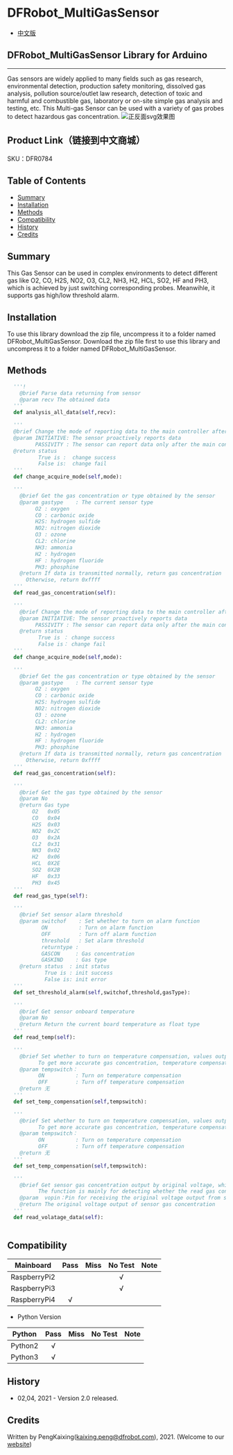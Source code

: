 # DFRobot_MultiGasSensor
- [中文版](./README_CN.md)

## DFRobot_MultiGasSensor Library for Arduino
---------------------------------------------------------
Gas sensors are widely applied to many fields such as gas research, environmental detection, production safety monitoring, dissolved gas analysis, pollution source/outlet law research, detection of toxic and harmful and combustible gas, laboratory or on-site simple gas analysis and testing, etc. This Multi-gas Sensor can be used with a variety of gas probes to detect hazardous gas concentration.
![正反面svg效果图](./resources/images/DFR0784svg1.png)

## Product Link（链接到中文商城）
SKU：DFR0784

## Table of Contents

* [Summary](#summary)
* [Installation](#installation)
* [Methods](#methods)
* [Compatibility](#compatibility)
* [History](#history)
* [Credits](#credits)

## Summary

This Gas Sensor can be used in complex environments to detect different gas like O2, CO, H2S,
NO2, O3, CL2, NH3, H2, HCL, SO2, HF and PH3, which is achieved by just switching corresponding probes.
Meanwihle, it supports gas high/low threshold alarm.

## Installation

To use this library download the zip file, uncompress it to a folder named DFRobot_MultiGasSensor.
Download the zip file first to use this library and uncompress it to a folder named DFRobot_MultiGasSensor.

## Methods

```python
  '''!
    @brief Parse data returning from sensor
    @param recv The obtained data
  '''
  def analysis_all_data(self,recv):

  '''
  @brief Change the mode of reporting data to the main controller after the sensor has collected the gas.
  @param INITIATIVE: The sensor proactively reports data
         PASSIVITY : The sensor can report data only after the main controller sends request to it.
  @return status
          True is :  change success
          False is:  change fail
  '''
  def change_acquire_mode(self,mode):

  '''
    @brief Get the gas concentration or type obtained by the sensor
    @param gastype    : The current sensor type
         O2 : oxygen
         CO : carbonic oxide
         H2S: hydrogen sulfide
         NO2: nitrogen dioxide
         O3 : ozone
         CL2: chlorine
         NH3: ammonia
         H2 : hydrogen
         HF : hydrogen fluoride
         PH3: phosphine
    @return If data is transmitted normally, return gas concentration
      Otherwise, return 0xffff
  '''
  def read_gas_concentration(self):

  '''
    @brief Change the mode of reporting data to the main controller after the sensor has collected the gas.
    @param INITIATIVE: The sensor proactively reports data
         PASSIVITY : The sensor can report data only after the main controller sends request to it.
    @return status
          True is ： change success
          False is： change fail
  '''
  def change_acquire_mode(self,mode):

  '''
    @brief Get the gas concentration or type obtained by the sensor
    @param gastype    : The current sensor type
         O2 : oxygen
         CO : carbonic oxide
         H2S: hydrogen sulfide
         NO2: nitrogen dioxide
         O3 : ozone
         CL2: chlorine
         NH3: ammonia
         H2 : hydrogen
         HF : hydrogen fluoride
         PH3: phosphine
    @return If data is transmitted normally, return gas concentration
      Otherwise, return 0xffff
  '''
  def read_gas_concentration(self):      

  '''
    @brief Get the gas type obtained by the sensor
    @param No
    @return Gas type
        O2   0x05
        CO   0x04
        H2S  0x03
        NO2  0x2C
        O3   0x2A
        CL2  0x31
        NH3  0x02
        H2   0x06
        HCL  0X2E
        SO2  0X2B
        HF   0x33
        PH3  0x45
  '''
  def read_gas_type(self):  

  '''
    @brief Set sensor alarm threshold
    @param switchof    : Set whether to turn on alarm function
           ON          : Turn on alarm function
           OFF         : Turn off alarm function
           threshold   : Set alarm threshold
           returntype : 
           GASCON     : Gas concentration
           GASKIND    : Gas type
    @return status  : init status
            True is : init success
            False is: init error
  '''
  def set_threshold_alarm(self,switchof,threshold,gasType):    

  '''
    @brief Get sensor onboard temperature
    @param No
    @return Return the current board temperature as float type
  '''
  def read_temp(self):    

  '''
    @brief Set whether to turn on temperature compensation, values output by sensor under different temperatures are various.
          To get more accurate gas concentration, temperature compensation are necessary when calculating gas concentration.
    @param tempswitch：
          ON          : Turn on temperature compensation
          OFF         : Turn off temperature compensation
    @return 无
  '''
  def set_temp_compensation(self,tempswitch):      

  '''
    @brief Set whether to turn on temperature compensation, values output by sensor under different temperatures are various.
          To get more accurate gas concentration, temperature compensation are necessary when calculating gas concentration.
    @param tempswitch：
          ON          : Turn on temperature compensation
          OFF         : Turn off temperature compensation
    @return 无
  '''
  def set_temp_compensation(self,tempswitch):

  '''
    @brief Get sensor gas concentration output by original voltage, which is different from reading sensor register directly.
          The function is mainly for detecting whether the read gas concentration is right.
    @param  vopin：Pin for receiving the original voltage output from sensor probe
    @return The original voltage output of sensor gas concentration
  '''
  def read_volatage_data(self): 
        
```


## Compatibility

| Mainboard         | Pass | Miss | No Test | Note |
| ------------ | :--: | :----: | :----: | :--: |
| RaspberryPi2 |      |        |   √    |      |
| RaspberryPi3 |      |        |   √    |      |
| RaspberryPi4 |  √   |        |        |      |

* Python Version

| Python  | Pass | Miss | No Test | Note |
| ------- | :--: | :----: | :----: | ---- |
| Python2 |  √   |        |        |      |
| Python3 |  √   |        |        |      |
## History

- 02,04, 2021 - Version 2.0 released.


## Credits

Written by PengKaixing(kaixing.peng@dfrobot.com), 2021. (Welcome to our [website](https://www.dfrobot.com/))
